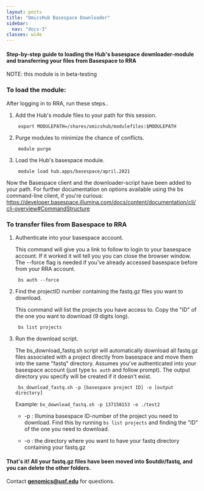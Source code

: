```yaml
--- 
layout: posts
title: "OmicsHub Basespace Downloader"
sidebar:
  nav: "docs-3"
classes: wide
---
```


#### Step-by-step guide to loading the Hub's basespace downloader-module and transferring your files from Basespace to RRA

NOTE: this module is in beta-testing 

### To load the module:

After logging in to RRA, run these steps..

1. Add the Hub's module files to your path for this session.

        export MODULEPATH=/shares/omicshub/modulefiles:$MODULEPATH

2. Purge modules to minimize the chance of conflicts.

        module purge


3. Load the Hub's basespace module.

        module load hub.apps/basespace/april.2021

Now the Basespace client and the downloader-script have been added to your path. For further documentation on options available using the bs command-line client, if you're curious: <a href>https://developer.basespace.illumina.com/docs/content/documentation/cli/cli-overview#CommandStructure</a>

### To transfer files from Basespace to RRA 

1. Authenticate into your basespace account.

  	This command will give you a link to follow to login to your basespace account. If it worked it will tell you you can close the browser window. The --force flag is needed if you've already accessed basespace before from your RRA account.

		bs auth --force 

2. Find the projectID number containing the fastq.gz files you want to download. 

	This command will list the projects you have access to. Copy the "ID" of the one you want to download (9 digits long).

		bs list projects

3. Run the download script.

	The bs_download_fastq.sh script will automatically download all fastq.gz files associated with a project directly from basespace and move them into the same "fastq" directory. Assumes you've authenticated into your basespace account (just type `bs auth` and follow prompt). The output directory you specify will be created if it doesn't exist.

		bs_download_fastq.sh -p [basespace project ID] -o [output directory]

	Example: `bs_download_fastq.sh -p 137158153 -o ./test2`

	* -p :   Illumina basespace ID-number of the project you need to download. Find this by running `bs list projects` and finding the "ID" of the one you need to download.

	* -o  :  the directory where you want to have your fastq directory containing your fastq.gz 

#### That's it! All your fastq.gz files have been moved into $outdir/fastq, and you can delete the other folders.

Contact **genomics@usf.edu** for questions. 
